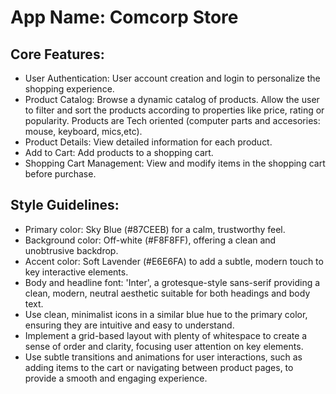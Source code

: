# **App Name**: Comcorp Store

## Core Features:

- User Authentication: User account creation and login to personalize the shopping experience.
- Product Catalog: Browse a dynamic catalog of products. Allow the user to filter and sort the products according to properties like price, rating or popularity. Products are Tech oriented (computer parts and accesories: mouse, keyboard, mics,etc).
- Product Details: View detailed information for each product.
- Add to Cart: Add products to a shopping cart.
- Shopping Cart Management: View and modify items in the shopping cart before purchase.

## Style Guidelines:

- Primary color: Sky Blue (#87CEEB) for a calm, trustworthy feel.
- Background color: Off-white (#F8F8FF), offering a clean and unobtrusive backdrop.
- Accent color: Soft Lavender (#E6E6FA) to add a subtle, modern touch to key interactive elements.
- Body and headline font: 'Inter', a grotesque-style sans-serif providing a clean, modern, neutral aesthetic suitable for both headings and body text.
- Use clean, minimalist icons in a similar blue hue to the primary color, ensuring they are intuitive and easy to understand.
- Implement a grid-based layout with plenty of whitespace to create a sense of order and clarity, focusing user attention on key elements.
- Use subtle transitions and animations for user interactions, such as adding items to the cart or navigating between product pages, to provide a smooth and engaging experience.